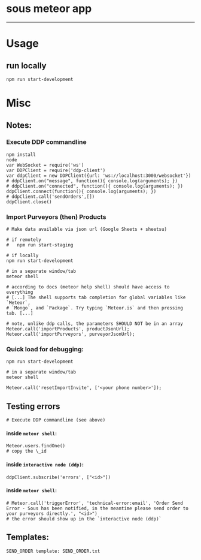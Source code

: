 # sous meteor app
---

# Usage

## run locally

    npm run start-development

# Misc

## Notes:

### Execute DDP commandline

    npm install
    node
    var WebSocket = require('ws')
    var DDPClient = require('ddp-client')
    var ddpClient = new DDPClient({url: 'ws://localhost:3000/websocket'})
    # ddpClient.on("message", function(){ console.log(arguments); })
    # ddpClient.on("connected", function(){ console.log(arguments); })
    ddpClient.connect(function(){ console.log(arguments); })
    # ddpClient.call('sendOrders',[])
    ddpClient.close()

### Import Purveyors (then) Products

    # Make data available via json url (Google Sheets + sheetsu)

    # if remotely
    #   npm run start-staging

    # if locally
    npm run start-development

    # in a separate window/tab
    meteor shell

    # according to docs (meteor help shell) should have access to everything
    # [...] The shell supports tab completion for global variables like `Meteor`,
    # `Mongo`, and `Package`. Try typing `Meteor.is` and then pressing tab. [...]

    # note, unlike ddp calls, the parameters SHOULD NOT be in an array
    Meteor.call('importProducts', productJsonUrl);
    Meteor.call('importPurveyors', purveyorJsonUrl);

### Quick load for debugging:

    npm run start-development

    # in a separate window/tab
    meteor shell

    Meteor.call('resetImportInvite', ['<your phone number>']);

## Testing errors

    # Execute DDP commandline (see above)

#### inside `meteor shell`:

    Meteor.users.findOne()
    # copy the \_id

#### inside `interactive node (ddp)`:

    ddpClient.subscribe('errors', ["<id>"])

#### inside `meteor shell`:

    # Meteor.call('triggerError', 'technical-error:email', 'Order Send Error - Sous has been notified, in the meantime please send order to your purveyors directly.', "<id>")
    # the error should show up in the `interactive node (ddp)`

## Templates:

    SEND_ORDER template: SEND_ORDER.txt

